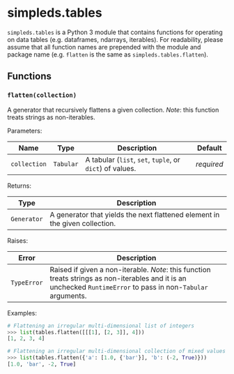# simpleds.tables

`simpleds.tables` is a Python 3 module that contains functions for operating
on data tables (e.g. dataframes, ndarrays, iterables). For readability, please
assume that all function names are prepended with the module and package name 
(e.g. `flatten` is the same as `simpleds.tables.flatten`).


## Functions

### `flatten(collection)`
A generator that recursively flattens a given collection. *Note*: this 
function treats strings as non-iterables.

Parameters:

| Name | Type | Description | Default |
| ---- | ---- | ----------- | ------- |
| `collection` | `Tabular` | A tabular (`list`, `set`, `tuple`, or `dict`) of values. | *required* |

Returns:

| Type | Description |
| ---- | ----------- | 
| `Generator` | A generator that yields the next flattened element in the given collection. |

Raises:

| Error | Description |
| ---- | ----------- |
| `TypeError` | Raised if given a non-iterable. *Note*: this function treats strings as non-iterables and it is an unchecked `RuntimeError` to pass in non-`Tabular` arguments.|

Examples:

```python
# Flattening an irregular multi-dimensional list of integers
>>> list(tables.flatten([[[1], [2, 3]], 4]))
[1, 2, 3, 4]
```
```python
# Flattening an irregular multi-dimensional collection of mixed values
>>> list(tables.flatten({'a': [1.0, {'bar'}], 'b': (-2, True)}))
[1.0, 'bar', -2, True]
```
